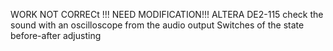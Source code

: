 WORK NOT CORRECt !!! NEED MODIFICATION!!!
ALTERA DE2-115
check the sound with an oscilloscope from the audio output
Switches of the state before-after adjusting
